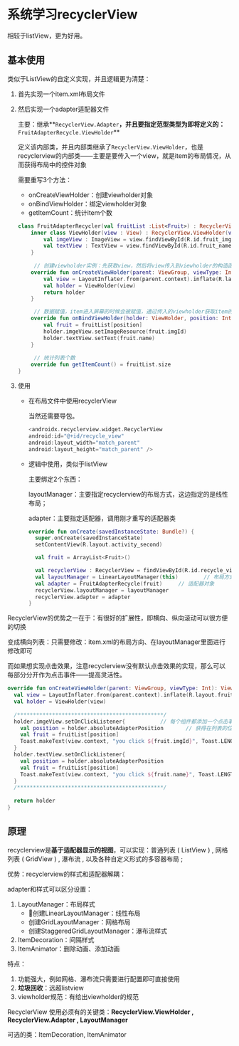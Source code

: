 # 系统学习recyclerView

 相较于listView，更为好用。

## 基本使用

类似于ListView的自定义实现，并且逻辑更为清楚：

1. 首先实现一个item.xml布局文件

2. 然后实现一个adapter适配器文件

   主要：继承**`RecyclerView.Adapter`**，并且要指定范型类型为即将定义的：**`FruitAdapterRecycle.ViewHolder`**

   定义该内部类，并且内部类继承了`RecyclerView.ViewHolder`，也是recyclerview的内部类——主要是要传入一个view，就是item的布局情况，从而获得布局中的控件对象

   需要重写3个方法：

   - onCreateViewHolder：创建viewholder对象
   - onBindViewHolder：绑定viewholder对象
   - getItemCount：统计item个数

   ```kotlin
   class FruitAdapterRecycler(val fruitList :List<Fruit>) : RecyclerView.Adapter<FruitAdapterRecycler.ViewHolder>() {
       inner class ViewHolder(view : View) : RecyclerView.ViewHolder(view){	// 就是获得每个item的布局
           val imgeView : ImageView = view.findViewById(R.id.fruit_img)
           val textView : TextView = view.findViewById(R.id.fruit_name)
       }
   		
     	// 创建viewholder实例：先获取view，然后将view传入到viewholder的构造函数中创建viewholder对象，最后返回该对象
       override fun onCreateViewHolder(parent: ViewGroup, viewType: Int): ViewHolder {
           val view = LayoutInflater.from(parent.context).inflate(R.layout.fruit_items, parent, false)
           val holder = ViewHolder(view)
           return holder
       }
   
     	// 数据赋值，item进入屏幕的时候会被赋值，通过传入的viewholder获取item的里面组件对象，然后通过position，即列表中的位置，将具体的值赋值过去
       override fun onBindViewHolder(holder: ViewHolder, position: Int) {
           val fruit = fruitList[position]
           holder.imgeView.setImageResource(fruit.imgId)
           holder.textView.setText(fruit.name)
       }
   		
     	// 统计列表个数
       override fun getItemCount() = fruitList.size
   }
   ```

3. 使用

   - 在布局文件中使用recyclerView

     当然还需要导包。

     ```kotlin
     <androidx.recyclerview.widget.RecyclerView
     android:id="@+id/recycle_view"
     android:layout_width="match_parent"
     android:layout_height="match_parent" />
     ```

   - 逻辑中使用，类似于listView

     主要绑定2个东西：

     layoutManager：主要指定recyclerview的布局方式，这边指定的是线性布局；

     adapter：主要指定适配器，调用刚才重写的适配器类

     ```kotlin
     override fun onCreate(savedInstanceState: Bundle?) {
       super.onCreate(savedInstanceState)
       setContentView(R.layout.activity_second)
     
       val fruit = ArrayList<Fruit>()
     
       val recyclerView : RecyclerView = findViewById(R.id.recycle_view)
       val layoutManager = LinearLayoutManager(this)		// 布局方式对象
       val adapter = FruitAdapterRecycle(fruit)		// 适配器对象
       recyclerView.layoutManager = layoutManager
       recyclerView.adapter = adapter
     }
     ```

RecyclerView的优势之一在于：有很好的扩展性，即横向、纵向滚动可以很方便的切换

变成横向列表：只需要修改：item.xml的布局方向、在layoutManager里面进行修改即可

而如果想实现点击效果，注意recyclerview没有默认点击效果的实现，那么可以每部分分开作为点击事件——提高灵活性。

```kotlin
override fun onCreateViewHolder(parent: ViewGroup, viewType: Int): ViewHolder {
  val view = LayoutInflater.from(parent.context).inflate(R.layout.fruit_items, parent, false)
  val holder = ViewHolder(view)
  
  /**********************************************/
  holder.imgeView.setOnClickListener{			// 每个组件都添加一个点击事件
    val position = holder.absoluteAdapterPosition		// 获得在列表的位置，为了获取对象的内容
    val fruit = fruitList[position]
    Toast.makeText(view.context, "you click ${fruit.imgId}", Toast.LENGTH_LONG).show()
  }
  holder.textView.setOnClickListener{
    val position = holder.absoluteAdapterPosition
    val fruit = fruitList[position]
    Toast.makeText(view.context, "you click ${fruit.name}", Toast.LENGTH_LONG).show()
  }
  /**********************************************/
  
  return holder
}
```

## 原理

recyclerview是**基于适配器显示的视图**，可以实现：普通列表 ( ListView ) , 网格列表 ( GridView ) , 瀑布流 , 以及各种自定义形式的多容器布局 ;

优势：recyclerview的样式和适配器解耦：

adapter和样式可以区分设置：

1. LayoutManager：布局样式
   - 创建LinearLayoutManager：线性布局
   - 创建GridLayoutManager：网格布局
   - 创建StaggeredGridLayoutManager：瀑布流样式
2. ItemDecoration：间隔样式
3. ItemAnimator：删除动画、添加动画

特点：

1. 功能强大，例如网格、瀑布流只需要进行配置即可直接使用
2. **垃圾回收**：远超listview
3. viewholder规范：有给出viewholder的规范

RecyclerView 使用必须有的关键类：**RecyclerView.ViewHolder , RecyclerView.Adapter , LayoutManager**

可选的类：ItemDecoration, ItemAnimator